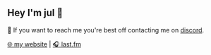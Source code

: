 ## Hey I'm jul 👋


💬 If you want to reach me you're best off contacting me on [discord](https://discord.com/users/216994889156657153).

[🌐 my website](https://jul.xyz) | [🎧 last.fm](https://www.last.fm/user/julxyz)
